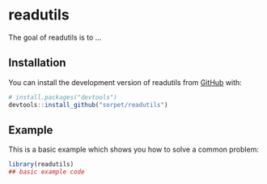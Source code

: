 
<!-- README.md is generated from README.Rmd. Please edit that file -->

# readutils

<!-- badges: start -->
<!-- badges: end -->

The goal of readutils is to …

## Installation

You can install the development version of readutils from
[GitHub](https://github.com/) with:

``` r
# install.packages("devtools")
devtools::install_github("sorpet/readutils")
```

## Example

This is a basic example which shows you how to solve a common problem:

``` r
library(readutils)
## basic example code
```
